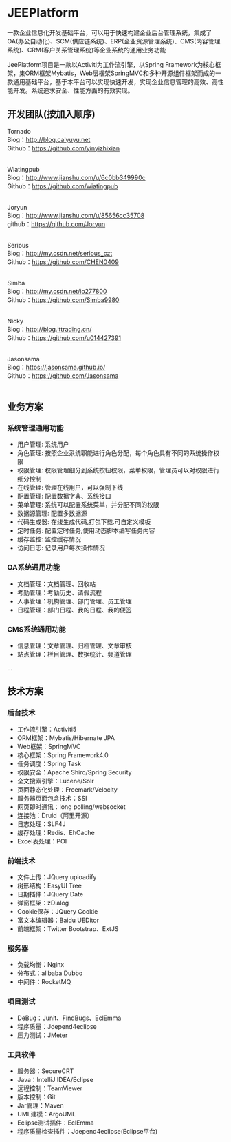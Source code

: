 # JEEPlatform
一款企业信息化开发基础平台，可以用于快速构建企业后台管理系统，集成了OA(办公自动化)、SCM(供应链系统)、ERP(企业资源管理系统)、CMS(内容管理系统)、CRM(客户关系管理系统)等企业系统的通用业务功能

JeePlatform项目是一款以Activiti为工作流引擎，以Spring Framework为核心框架，集ORM框架Mybatis，Web层框架SpringMVC和多种开源组件框架而成的一款通用基础平台，基于本平台可以实现快速开发，实现企业信息管理的高效、高性能开发。系统追求安全、性能方面的有效实现。

## 开发团队(按加入顺序) ##

Tornado<br>
Blog：http://blog.caiyuyu.net<br>
Github：https://github.com/yinyizhixian<br><br>

Wiatingpub<br>
Blog：http://www.jianshu.com/u/6c0bb349990c<br>
Github：https://github.com/wiatingpub<br><br>

Joryun<br>
Blog：http://www.jianshu.com/u/85656cc35708<br>
github：https://github.com/Joryun<br><br>

Serious<br>
Blog：http://my.csdn.net/serious_czt<br>
Github：https://github.com/CHEN0409<br><br>

Simba<br>
Blog：http://my.csdn.net/io277800<br>
Github：https://github.com/Simba9980<br><br>

Nicky<br>
Blog：http://blog.ittrading.cn/<br>
Github：https://github.com/u014427391<br><br>

Jasonsama<br>
Blog：https://jasonsama.github.io/<br>
Github：https://github.com/Jasonsama<br><br>


## 业务方案 ##
### 系统管理通用功能 ####
- 用户管理: 系统用户
- 角色管理: 按照企业系统职能进行角色分配，每个角色具有不同的系统操作权限
- 权限管理: 权限管理细分到系统按钮权限，菜单权限，管理员可以对权限进行细分控制
- 在线管理: 管理在线用户，可以强制下线
- 配置管理: 配置数据字典、系统接口
- 菜单管理: 系统可以配置系统菜单，并分配不同的权限
- 数据源管理: 配置多数据源
- 代码生成器: 在线生成代码,打包下载.可自定义模板
- 定时任务: 配置定时任务,使用动态脚本编写任务内容
- 缓存监控: 监控缓存情况
- 访问日志: 记录用户每次操作情况

### OA系统通用功能 ###
- 文档管理：文档管理、回收站
- 考勤管理：考勤历史、请假流程
- 人事管理：机构管理、部门管理、员工管理
- 日程管理：部门日程、我的日程、我的便签

### CMS系统通用功能 ###
- 信息管理：文章管理、归档管理、文章审核
- 站点管理：栏目管理、数据统计、频道管理

...

## 技术方案 ##
### 后台技术 ###
- 工作流引擎：Activiti5
- ORM框架：Mybatis/Hibernate JPA
- Web框架：SpringMVC
- 核心框架：Spring Framework4.0
- 任务调度：Spring Task
- 权限安全：Apache Shiro/Spring Security
- 全文搜索引擎：Lucene/Solr
- 页面静态化处理：Freemark/Velocity
- 服务器页面包含技术：SSI
- 网页即时通讯：long polling/websocket
- 连接池：Druid（阿里开源）
- 日志处理：SLF4J
- 缓存处理：Redis、EhCache
- Excel表处理：POI

### 前端技术 ###
- 文件上传：JQuery uploadify
- 树形结构：EasyUI Tree
- 日期插件：JQuery Date
- 弹窗框架：zDialog
- Cookie保存：JQuery Cookie
- 富文本编辑器：Baidu UEDitor
- 前端框架：Twitter Bootstrap、ExtJS

### 服务器 ####
- 负载均衡：Nginx
- 分布式：alibaba Dubbo
- 中间件：RocketMQ

### 项目测试 ###
- DeBug：Junit、FindBugs、EclEmma
- 程序质量：Jdepend4eclipse
- 压力测试：JMeter

### 工具软件 ###
- 服务器：SecureCRT
- Java：IntelliJ IDEA/Eclipse
- 远程控制：TeamViewer
- 版本控制：Git
- Jar管理：Maven
- UML建模：ArgoUML
- Eclipse测试插件：EclEmma
- 程序质量检查插件：Jdepend4eclipse(Eclipse平台)



